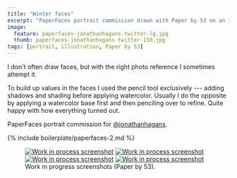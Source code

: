 ```yaml
---
title: "Winter faces"
excerpt: "PaperFaces portrait commission drawn with Paper by 53 on an iPad."
image: 
  feature: paperfaces-jonathanhagans-twitter-lg.jpg
  thumb: paperfaces-jonathanhagans-twitter-150.jpg
tags: [portrait, illustration, Paper by 53]
---
```


I don't often draw faces, but with the right photo reference I sometimes attempt it. 

To build up values in the faces I used the pencil tool exclusively --- adding shadows and shading before applying watercolor. Usually I do the opposite by applying a watercolor base first and then penciling over to refine. Quite happy with how everything turned out.

PaperFaces portrait commission for <a href="http://twitter.com/jonathanhagans">@jonathanhagans</a>.

{% include boilerplate/paperfaces-2.md %}

<figure class="half">
	<a href="{{ site.url }}/assets/images/paperfaces-jonathanhagans-process-1-lg.jpg"><img src="{{ site.url }}/assets/images/paperfaces-jonathanhagans-process-1-600.jpg" alt="Work in process screenshot"></a>
	<a href="{{ site.url }}/assets/images/paperfaces-jonathanhagans-process-2-lg.jpg"><img src="{{ site.url }}/assets/images/paperfaces-jonathanhagans-process-2-600.jpg" alt="Work in process screenshot"></a>
	<a href="{{ site.url }}/assets/images/paperfaces-jonathanhagans-process-3-lg.jpg"><img src="{{ site.url }}/assets/images/paperfaces-jonathanhagans-process-3-600.jpg" alt="Work in process screenshot"></a>
	<a href="{{ site.url }}/assets/images/paperfaces-jonathanhagans-process-4-lg.jpg"><img src="{{ site.url }}/assets/images/paperfaces-jonathanhagans-process-4-600.jpg" alt="Work in process screenshot"></a>
	<figcaption>Work in progress screenshots (Paper by 53).</figcaption>
</figure>